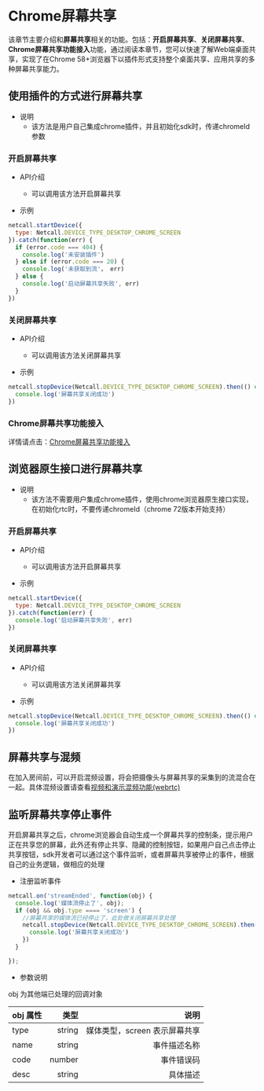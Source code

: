 # <span id="Chrome屏幕共享">Chrome屏幕共享</span>

该章节主要介绍和**屏幕共享**相关的功能。包括：**开启屏幕共享**、**关闭屏幕共享**、**Chrome屏幕共享功能接入**功能，通过阅读本章节，您可以快速了解Web端桌面共享，实现了在Chrome 58+浏览器下以插件形式支持整个桌面共享、应用共享的多种屏幕共享能力。

## <span id="使用插件的方式进行屏幕共享">使用插件的方式进行屏幕共享</span>
- 说明
  - 该方法是用户自己集成chrome插件，并且初始化sdk时，传递chromeId参数

### <span id="开启屏幕共享">开启屏幕共享</span>

- API介绍
  - 可以调用该方法开启屏幕共享

- 示例

```js
netcall.startDevice({
  type: Netcall.DEVICE_TYPE_DESKTOP_CHROME_SCREEN
}).catch(function(err) {
  if (error.code === 404) {
    console.log('未安装插件')
  } else if (error.code === 20) {
    console.log('未获取到流'， err) 
  } else {
    console.log('启动屏幕共享失败', err)
  }
})
```

### <span id="关闭屏幕共享">关闭屏幕共享</span>

- API介绍
  - 可以调用该方法关闭屏幕共享

- 示例

```js
netcall.stopDevice(Netcall.DEVICE_TYPE_DESKTOP_CHROME_SCREEN).then(() => {
  console.log('屏幕共享关闭成功')
})
```
### <span id="Chrome屏幕共享功能接入">Chrome屏幕共享功能接入</span>

详情请点击：[Chrome屏幕共享功能接入](http://netease.im/blog/chrome/)



## <span id="浏览器原生接口进行屏幕共享">浏览器原生接口进行屏幕共享</span>
- 说明
  - 该方法不需要用户集成chrome插件，使用chrome浏览器原生接口实现，在初始化rtc时，不要传递chromeId（chrome 72版本开始支持）

### <span id="开启屏幕共享">开启屏幕共享</span>

- API介绍
  - 可以调用该方法开启屏幕共享

- 示例

```js
netcall.startDevice({
  type: Netcall.DEVICE_TYPE_DESKTOP_CHROME_SCREEN
}).catch(function(err) {
  console.log('启动屏幕共享失败', err)
})
```

### <span id="关闭屏幕共享">关闭屏幕共享</span>

- API介绍
  - 可以调用该方法关闭屏幕共享

- 示例

```js
netcall.stopDevice(Netcall.DEVICE_TYPE_DESKTOP_CHROME_SCREEN).then(() => {
  console.log('屏幕共享关闭成功')
})
```

## <span id="屏幕共享与混频">屏幕共享与混频</span>

在加入房间前，可以开启混频设置，将会把摄像头与屏幕共享的采集到的流混合在一起。具体混频设置请查看[视频和演示混频功能(webrtc)](/docs/product/音视频通话/SDK开发集成/Web开发集成/播放?#视频和演示混频功能)

## <span id="监听屏幕共享停止事件">监听屏幕共享停止事件</span>

开启屏幕共享之后，chrome浏览器会自动生成一个屏幕共享的控制条，提示用户正在共享您的屏幕，此外还有停止共享、隐藏的控制按钮，如果用户自己点击停止共享按钮，sdk开发者可以通过这个事件监听，或者屏幕共享被停止的事件，根据自己的业务逻辑，做相应的处理

- 注册监听事件

```js
netcall.on('streamEnded', function(obj) {
  console.log('媒体流停止了', obj);
  if (obj && obj.type ==== 'screen') {
    //屏幕共享的媒体流已经停止了，此处做关闭屏幕共享处理
    netcall.stopDevice(Netcall.DEVICE_TYPE_DESKTOP_CHROME_SCREEN).then(() => {
      console.log('屏幕共享关闭成功')
    })
  }

});
```

* 参数说明

obj 为其他端已处理的回调对象

| obj 属性       |   类型 |   说明 |
| :------------- | -----: | ----------------------------: |
| type           | string |  媒体类型，screen 表示屏幕共享 |
| name           | string |  事件描述名称|
| code           | number |  事件错误码 |
| desc           | string |  具体描述 |

